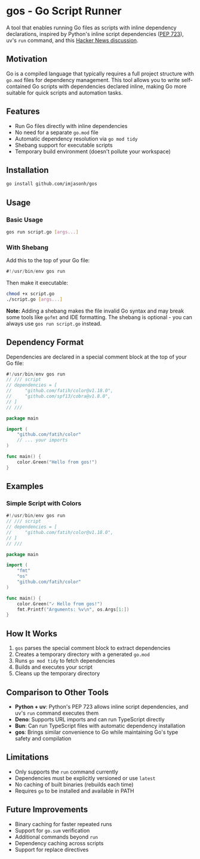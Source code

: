 # gos - Go Script Runner

A tool that enables running Go files as scripts with inline dependency declarations, inspired by Python's inline script dependencies ([PEP 723](https://peps.python.org/pep-0723/)), uv's `run` command, and this [Hacker News discussion](https://news.ycombinator.com/item?id=44641746).

## Motivation

Go is a compiled language that typically requires a full project structure with `go.mod` files for dependency management. This tool allows you to write self-contained Go scripts with dependencies declared inline, making Go more suitable for quick scripts and automation tasks.

## Features

- Run Go files directly with inline dependencies
- No need for a separate `go.mod` file
- Automatic dependency resolution via `go mod tidy`
- Shebang support for executable scripts
- Temporary build environment (doesn't pollute your workspace)

## Installation

```bash
go install github.com/imjasonh/gos
```

## Usage

### Basic Usage

```bash
gos run script.go [args...]
```

### With Shebang

Add this to the top of your Go file:
```go
#!/usr/bin/env gos run
```

Then make it executable:
```bash
chmod +x script.go
./script.go [args...]
```

**Note:** Adding a shebang makes the file invalid Go syntax and may break some tools like `gofmt` and IDE formatting. The shebang is optional - you can always use `gos run script.go` instead.

## Dependency Format

Dependencies are declared in a special comment block at the top of your Go file:

```go
#!/usr/bin/env gos run
// /// script
// dependencies = [
//     "github.com/fatih/color@v1.18.0",
//     "github.com/spf13/cobra@v1.8.0",
// ]
// ///

package main

import (
    "github.com/fatih/color"
    // ... your imports
)

func main() {
    color.Green("Hello from gos!")
}
```

## Examples

### Simple Script with Colors

```go
#!/usr/bin/env gos run
// /// script
// dependencies = [
//     "github.com/fatih/color@v1.18.0",
// ]
// ///

package main

import (
    "fmt"
    "os"
    "github.com/fatih/color"
)

func main() {
    color.Green("✓ Hello from gos!")
    fmt.Printf("Arguments: %v\n", os.Args[1:])
}
```

## How It Works

1. `gos` parses the special comment block to extract dependencies
2. Creates a temporary directory with a generated `go.mod`
3. Runs `go mod tidy` to fetch dependencies
4. Builds and executes your script
5. Cleans up the temporary directory

## Comparison to Other Tools

- **Python + uv**: Python's PEP 723 allows inline script dependencies, and uv's `run` command executes them
- **Deno**: Supports URL imports and can run TypeScript directly
- **Bun**: Can run TypeScript files with automatic dependency installation
- **gos**: Brings similar convenience to Go while maintaining Go's type safety and compilation

## Limitations

- Only supports the `run` command currently
- Dependencies must be explicitly versioned or use `latest`
- No caching of built binaries (rebuilds each time)
- Requires `go` to be installed and available in PATH

## Future Improvements

- Binary caching for faster repeated runs
- Support for `go.sum` verification
- Additional commands beyond `run`
- Dependency caching across scripts
- Support for replace directives
